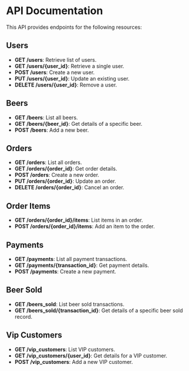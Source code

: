 ####
# API Documentation

This API provides endpoints for the following resources:

## Users
- **GET /users**: Retrieve list of users.
- **GET /users/{user_id}**: Retrieve a single user.
- **POST /users**: Create a new user.
- **PUT /users/{user_id}**: Update an existing user.
- **DELETE /users/{user_id}**: Remove a user.

## Beers
- **GET /beers**: List all beers.
- **GET /beers/{beer_id}**: Get details of a specific beer.
- **POST /beers**: Add a new beer.

## Orders
- **GET /orders**: List all orders.
- **GET /orders/{order_id}**: Get order details.
- **POST /orders**: Create a new order.
- **PUT /orders/{order_id}**: Update an order.
- **DELETE /orders/{order_id}**: Cancel an order.

## Order Items
- **GET /orders/{order_id}/items**: List items in an order.
- **POST /orders/{order_id}/items**: Add an item to the order.

## Payments
- **GET /payments**: List all payment transactions.
- **GET /payments/{transaction_id}**: Get payment details.
- **POST /payments**: Create a new payment.

## Beer Sold
- **GET /beers_sold**: List beer sold transactions.
- **GET /beers_sold/{transaction_id}**: Get details of a specific beer sold record.

## Vip Customers
- **GET /vip_customers**: List VIP customers.
- **GET /vip_customers/{user_id}**: Get details for a VIP customer.
- **POST /vip_customers**: Add a new VIP customer.
